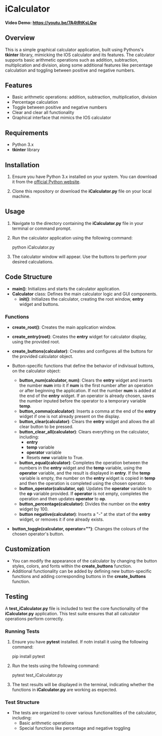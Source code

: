 # iCalculator
#### Video Demo: https://youtu.be/7A4tRtKsLQw

## Overview

This is a simple graphical calculator application, built using Pythons's **tkinter** library, mimicking the IOS calculator and its features. The calculator supports basic arithmetic operations such as addition, subtraction, multiplication and division, along some additional features like percentage calculation and toggling between positive and negative numbers.

## Features

- Basic arithmetic operations: addition, subtraction, multiplication, division
- Percentage calculation
- Toggle between positive and negative numbers
- Clear and clear all functionality
- Graphical interface that mimics the IOS calculator

## Requirements

- Python 3.x
- **tkinter** library

## Installation

1. Ensure you have Python 3.x installed on your system. You can download it from the [official Python website](https://www.python.org/).

2. Clone this repository or download the **iCalculator.py** file on your local machine.

## Usage

1. Navigate to the directory containing the **iCalculator.py** file in your terminal or command prompt.

2. Run the calculator application using the following command:

    python iCalculator.py

3. The calculator window will appear. Use the buttons to perform your desired calculations.

## Code Structure

- **main()**: Initializes and starts the calculator application.
- **Calculator** class: Defines the main calculator logic and GUI components.
    - **__init__()**: Initializes the calculator, creating the root window, **entry** widget and buttons.

### Functions

- **create_root()**: Creates the main application window.
- **create_entry(root)**: Creates the **entry** widget for calculator display, using the provided root.
- **create_buttons(calculator)**: Creates and configures all the buttons for the provided calculator object.
- Button-specific functions that define the behavior of indivisual buttons, on the calculator object:

    - **button_num(calculator, num)**: Clears the **entry** widget and inserts the number **num** into it if **num** is the first number after an operation or after beginning the  application. If not the number **num** is added at the end of the **entry** widget. If an operator is already chosen, saves the number inputed before the operator to a temporary variable **temp**.
    - **button_comma(calculator)**: Inserts a comma at the end of the **entry** widget if one is not already present on the display.
    - **button_clear(calculator)**: Clears the **entry** widget and allows the all clear button to be pressed.
    - **button_clear_all(calculator)**: Clears everything on the calculator, including: 
        - **entry**
        - **temp** variable
        - **operator** variable
        - Resets **new** variable to True.
    - **button_equal(calculator)**: Completes the operation between the numbers in the **entry** widget and the **temp** variable, using the **operator** variable, and the result is displayed in **entry**. If the **temp** variable is empty, the number on the **entry** widget is copied in **temp** and then the operation is completed using the chosen operator.
    - **button_operator(calculator, op)**: Updates the **operator** variable to the **op** variable provided. If **operator** is not empty, completes the operation and then updates **operator** to **op**.
    - **button_percentage(calculator)**: Divides the number on the **entry** widget by 100.
    - **button negative(calculator)**: Inserts a "-" at the start of the **entry** widget, or removes it if one already exists.
- **button_toggle(calculator, operator="")**: Changes the colours of the chosen operator's button.

## Customization

- You can modify the appearance of the calculator by changing the button styles, colors, and fonts within the **create_buttons** function.
- Additional functionality can be added by defining new button-specific functions and adding corresponding buttons in the **create_buttons** function.

## Testing

A **test_iCalculator.py** file is included to test the core functionality of the **iCalculator.py** application. This test suite ensures that all calculator operations perform correctly.

### Running Tests 

1. Ensure you have **pytest** installed. If notn install it using the following command:

    pip install pytest

2. Run the tests using the following command:

    pytest test_iCalculator.py

3. The test results will be displayed in the terminal, indicating whether the functions in **iCalculator.py** are working as expected.

### Test Structure

- The tests are organized to cover various functionalities of the calculator, including:
    - Basic arithmetic operations
    - Special functions like percentage and negative toggling